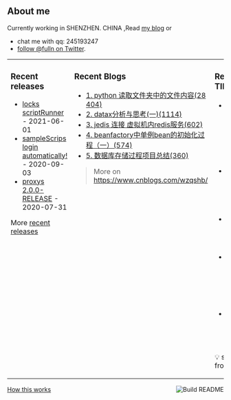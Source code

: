 ## About me

Currently working in SHENZHEN. CHINA ,Read [my blog](https://fulln.me) 
or 
 - chat me with qq: 245193247
 - [follow @fulln on Twitter](https://twitter.com/fulln16).
<table><tr><td valign="top">
 
 
### Recent releases

<!-- recent_releases starts -->
* [locks scriptRunner](https://github.com/fulln/locks/releases/tag/scriptRunner) - 2021-06-01
* [sampleScrips login automatically!](https://github.com/fulln/sampleScrips/releases/tag/shell1.0) - 2020-09-03
* [proxys 2.0.0-RELEASE](https://github.com/fulln/proxys/releases/tag/2.0.0) - 2020-07-31
<!-- recent_releases ends -->

More [recent releases](https://github.com/fulln/fulln/blob/master/releases.md)

</td><td valign="top">
  
### Recent Blogs

<!-- recent_blogs starts -->
<div id="TopViewPostsBlock">
<ul style="word-break:break-all">
<li>
<a href="https://www.cnblogs.com/wzqshb/p/7239841.html">
                            1. python 读取文件夹中的文件内容(28404)
                        </a>
</li>
<li>
<a href="https://www.cnblogs.com/wzqshb/p/11778598.html">
                            2. datax分析与思考(一)(1114)
                        </a>
</li>
<li>
<a href="https://www.cnblogs.com/wzqshb/p/6928461.html">
                            3. jedis 连接 虚拟机内redis服务(602)
                        </a>
</li>
<li>
<a href="https://www.cnblogs.com/wzqshb/p/11774767.html">
                            4. beanfactory中单例bean的初始化过程（一）(574)
                        </a>
</li>
<li>
<a href="https://www.cnblogs.com/wzqshb/p/6689467.html">
                            5. 数据库存储过程项目总结(360)
                        </a>
</li>
</ul>
</div>
<!-- recent_blogs ends -->
 
> More on <a>https://www.cnblogs.com/wzqshb/ </a>
 
</td><td valign="top"> 

### Recent TIL
 
<!-- recent_TIL starts -->
* [使用mybatis 自动执行脚本](https://github.com/fulln/TIL/blob/master/java/mysql/MysqlInit.md) - 2021-06-02
* [区间子数组个数](https://github.com/fulln/TIL/blob/master/leetcode/middle/numSubarrayBoundedMax.md) - 2021-05-31
* [完全平方数](https://github.com/fulln/TIL/blob/master/leetcode/middle/numSquares.md) - 2021-05-30
* [最少操作使数组递增](https://github.com/fulln/TIL/blob/master/leetcode/easy/minOperations.md) - 2021-05-29
* [组合总和](https://github.com/fulln/TIL/blob/master/leetcode/middle/combinationSum.md) - 2021-05-28
<!-- recent_TIL ends -->
 
:bulb: scaryp from [here](https://github.com/fulln/TIL)
 
</td></tr></table>
<a href="https://github.com/fulln/fulln/actions"><img src="https://github.com/fulln/fulln/workflows/Build%20README.md/badge.svg" align="right" alt="Build README"></a> <a href="https://simonwillison.net/2020/Jul/10/self-updating-profile-readme/">How this works</a>
